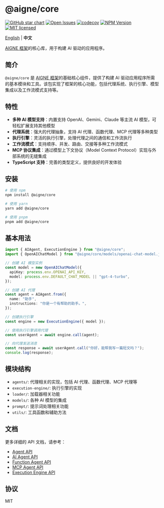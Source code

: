 # @aigne/core

[![GitHub star chart](https://img.shields.io/github/stars/AIGNE-io/aigne-framework?style=flat-square)](https://star-history.com/#AIGNE-io/aigne-framework)
[![Open Issues](https://img.shields.io/github/issues-raw/AIGNE-io/aigne-framework?style=flat-square)](https://github.com/AIGNE-io/aigne-framework/issues)
[![codecov](https://codecov.io/gh/AIGNE-io/aigne-framework/graph/badge.svg?token=DO07834RQL)](https://codecov.io/gh/AIGNE-io/aigne-framework)
[![NPM Version](https://img.shields.io/npm/v/@aigne/core)](https://www.npmjs.com/package/@aigne/core)
[![MIT licensed](https://img.shields.io/npm/l/@aigne/core)](https://github.com/AIGNE-io/aigne-framework/blob/main/LICENSE)

[English](README.md) | **中文**

[AIGNE 框架](https://github.com/AIGNE-io/aigne-framework)的核心库，用于构建 AI 驱动的应用程序。

## 简介

`@aigne/core` 是 [AIGNE 框架](https://github.com/AIGNE-io/aigne-framework)的基础核心组件，提供了构建 AI 驱动应用程序所需的基本模块和工具。该包实现了框架的核心功能，包括代理系统、执行引擎、模型集成以及工作流模式支持等。

## 特性

- **多种 AI 模型支持**：内置支持 OpenAI、Gemini、Claude 等主流 AI 模型，可轻松扩展支持其他模型
- **代理系统**：强大的代理抽象，支持 AI 代理、函数代理、MCP 代理等多种类型
- **执行引擎**：灵活的执行引擎，处理代理之间的通信和工作流执行
- **工作流模式**：支持顺序、并发、路由、交接等多种工作流模式
- **MCP 协议集成**：通过模型上下文协议（Model Context Protocol）实现与外部系统的无缝集成
- **TypeScript 支持**：完善的类型定义，提供良好的开发体验

## 安装

```bash
# 使用 npm
npm install @aigne/core

# 使用 yarn
yarn add @aigne/core

# 使用 pnpm
pnpm add @aigne/core
```

## 基本用法

```typescript
import { AIAgent, ExecutionEngine } from "@aigne/core";
import { OpenAIChatModel } from "@aigne/core/models/openai-chat-model.js";

// 创建 AI 模型实例
const model = new OpenAIChatModel({
  apiKey: process.env.OPENAI_API_KEY,
  model: process.env.DEFAULT_CHAT_MODEL || "gpt-4-turbo",
});

// 创建 AI 代理
const agent = AIAgent.from({
  name: "助手",
  instructions: "你是一个有帮助的助手。",
});

// 创建执行引擎
const engine = new ExecutionEngine({ model });

// 使用执行引擎调用代理
const userAgent = await engine.call(agent);

// 向代理发送消息
const response = await userAgent.call("你好，能帮我写一篇短文吗？");
console.log(response);
```

## 模块结构

- `agents/`: 代理相关的实现，包括 AI 代理、函数代理、MCP 代理等
- `execution-engine/`: 执行引擎的实现
- `loader/`: 加载器相关功能
- `models/`: 各种 AI 模型的集成
- `prompt/`: 提示词处理相关功能
- `utils/`: 工具函数和辅助方法

## 文档

更多详细的 API 文档，请参考：

- [Agent API](../../docs/apis/agent-api.zh.md)
- [AI Agent API](../../docs/apis/ai-agent-api.zh.md)
- [Function Agent API](../../docs/apis/function-agent-api.zh.md)
- [MCP Agent API](../../docs/apis/mcp-agent-api.zh.md)
- [Execution Engine API](../../docs/apis/execution-engine-api.zh.md)

## 协议

MIT
